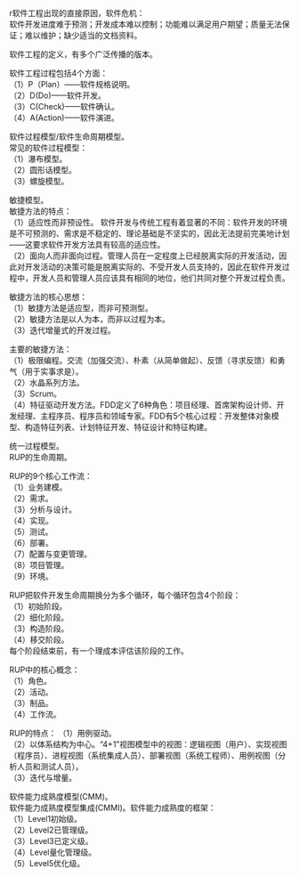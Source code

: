 r软件工程出现的直接原因，软件危机：  
软件开发进度难于预测；开发成本难以控制；功能难以满足用户期望；质量无法保证；难以维护；缺少适当的文档资料。

软件工程的定义，有多个广泛传播的版本。

软件工程过程包括4个方面：   
（1）P（Plan）——软件规格说明。  
（2）D(Do)——软件开发。  
（3）C(Check)——软件确认。  
（4）A(Action)——软件演进。  

软件过程模型/软件生命周期模型。  
常见的软件过程模型：  
（1）瀑布模型。  
（2）圆形话模型。  
（3）螺旋模型。  

敏捷模型。  
敏捷方法的特点：  
（1）适应性而非预设性。  软件开发与传统工程有着显著的不同：软件开发的环境是不可预测的、需求是不稳定的、理论基础是不坚实的，因此无法提前完美地计划——这要求软件开发方法具有较高的适应性。  
（2）面向人而非面向过程。管理人员在一定程度上已经脱离实际的开发活动，因此对开发活动的决策可能是脱离实际的、不受开发人员支持的，因此在软件开发过程中，开发人员和管理人员应该具有相同的地位，他们共同对整个开发过程负责。

敏捷方法的核心思想：  
（1）敏捷方法是适应型，而非可预测型。  
（2）敏捷方法是以人为本，而非以过程为本。  
（3）迭代增量式的开发过程。  


主要的敏捷方法：  
（1）极限编程。交流（加强交流）、朴素（从简单做起）、反馈（寻求反馈）和勇气（用于实事求是）。    
（2）水晶系列方法。  
（3）Scrum。  
（4）特征驱动开发方法。FDD定义了6种角色：项目经理、首席架构设计师、开发经理、主程序员、程序员和领域专家。FDD有5个核心过程：开发整体对象模型、构造特征列表、计划特征开发、特征设计和特征构建。

统一过程模型。  
RUP的生命周期。  

RUP的9个核心工作流：  
（1）业务建模。  
（2）需求。  
（3）分析与设计。  
（4）实现。  
（5）测试。  
（6）部署。  
（7）配置与变更管理。  
（8）项目管理。  
（9）环境。  

RUP把软件开发生命周期换分为多个循环，每个循环包含4个阶段：  
（1）初始阶段。  
（2）细化阶段。  
（3）构造阶段。  
（4）移交阶段。  
每个阶段结束前，有一个理成本评估该阶段的工作。

RUP中的核心概念：  
（1）角色。  
（2）活动。  
（3）制品。  
（4）工作流。  

RUP的特点：
（1）用例驱动。  
（2）以体系结构为中心。“4+1”视图模型中的视图：逻辑视图（用户）、实现视图（程序员）、进程视图（系统集成人员）、部署视图（系统工程师）、用例视图（分析人员和测试人员）。  
（3）迭代与增量。  

软件能力成熟度模型(CMM)。  
软件能力成熟度模型集成(CMMI)。软件能力成熟度的框架：  
（1）Level1初始级。  
（2）Level2已管理级。  
（3）Level3已定义级。  
（4）Level量化管理级。  
（5）Level5优化级。  


